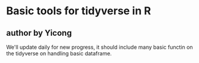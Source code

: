 # Basic tools for tidyverse in R 
## author by Yicong 

We'll update daily for new progress, it should include many basic functin on the tidyverse on handling basic dataframe. 





